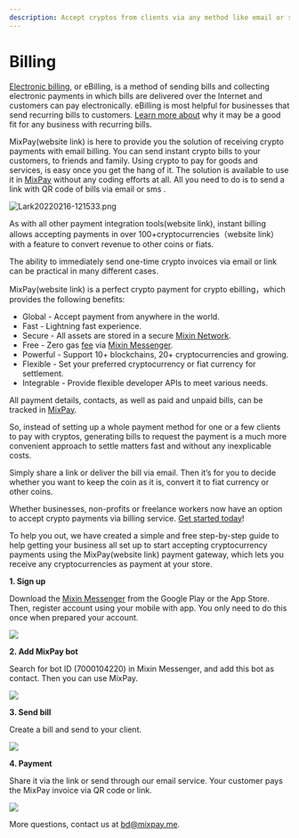 ```yaml
---
description: Accept cryptos from clients via any method like email or sms.
---
```


# Billing

[Electronic billing](https://www.avidxchange.com/blog/what-is-electronic-billing/), or eBilling, is a method of sending bills and collecting electronic payments in which bills are delivered over the Internet and customers can pay electronically. eBilling is most helpful for businesses that send recurring bills to customers. [Learn more about](https://www.avidxchange.com/blog/what-is-electronic-billing/) why it may be a good fit for any business with recurring bills.

MixPay(website link) is here to provide you the solution of receiving crypto payments with email billing. You can send instant crypto bills to your customers, to friends and family. Using crypto to pay for goods and services, is easy once you get the hang of it. The solution is available to use it in [MixPay](../about-us/more-about-mixpay.md) without any coding efforts at all. All you need to do is to send a link with QR code of bills via email or sms .

![Lark20220216-121533.png](https://s2.loli.net/2022/02/16/obHqSxTDy3tLlXh.png)

As with all other payment integration tools(website link), instant billing allows accepting payments in over 100+cryptocurrencies（website link）with a feature to convert revenue to other coins or fiats.

The ability to immediately send one-time crypto invoices via email or link can be practical in many different cases.

MixPay(website link) is a perfect crypto payment for crypto ebilling，which provides the following benefits:

* Global - Accept payment from anywhere in the world.
* Fast - Lightning fast experience.
* Secure - All assets are stored in a secure [Mixin Network](https://mixin.one/snapshots).
* Free - Zero gas [fee](fees.md) via [Mixin Messenger](https://mixin.one/messenger).
* Powerful - Support 10+ blockchains, 20+ cryptocurrencies and growing.
* Flexible - Set your preferred cryptocurrency or fiat currency for settlement.
* Integrable - Provide flexible developer APIs to meet various needs.

All payment details, contacts, as well as paid and unpaid bills, can be tracked in [MixPay](../about-us/more-about-mixpay.md).

So, instead of setting up a whole payment method for one or a few clients to pay with cryptos, generating bills to request the payment is a much more convenient approach to settle matters fast and without any inexplicable costs.

Simply share a link or deliver the bill via email. Then it’s for you to decide whether you want to keep the coin as it is, convert it to fiat currency or other coins.

Whether businesses, non-profits or freelance workers now have an option to accept crypto payments via billing service. [Get started today](https://mixin.one/messenger)!

To help you out, we have created a simple and free step-by-step guide to help getting your business all set up to start accepting cryptocurrency payments using the MixPay(website link) payment gateway, which lets you receive any cryptocurrencies as payment at your store.&#x20;

**1. Sign up**

Download the [Mixin Messenger](https://mixin.one/messenger) from the Google Play or the App Store. Then, register account using your mobile with app. You only need to do this once when prepared your account.

![](https://raw.githubusercontent.com/mixpayme/mixpay-docs/master/images/slrlxta.png)

**2. Add MixPay bot**

Search for bot ID (7000104220) in Mixin Messenger, and add this bot as contact. Then you can use MixPay.

![](https://raw.githubusercontent.com/mixpayme/mixpay-docs/master/images/lfhxpzl.png)

**3. Send bill**

Create a bill and send to your client.

![](https://raw.githubusercontent.com/mixpayme/mixpay-docs/master/images/xpdkrlg.png)

**4. Payment**

Share it via the link or send through our email service. Your customer pays the MixPay invoice via QR code or link.

![](https://raw.githubusercontent.com/mixpayme/mixpay-docs/master/images/nabbuba.png)

More questions, contact us at [bd@mixpay.me](mailto:bd@mixpay.me).
